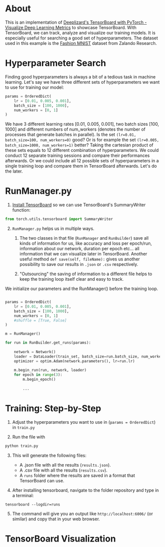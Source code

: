 # About
This is an implementation of [Deeplizard's TensorBoard with PyTorch - Visualize Deep Learning Metrics](https://youtu.be/pSexXMdruFM) to showcase TensorBoard. With TensorBoard, we can track, analyze and visualize our training models. It is especially useful for searching a good set of hyperparameters. The dataset used in this example is the [Fashion MNIST](https://github.com/zalandoresearch/fashion-mnist) dataset from Zalando Research.

# Hyperparameter Search

Finding good hyperparameters is always a bit of a tedious task in machine learning. Let's say we have three different sets of hyperparameters we want to use for training our model:

```python
params = OrderedDict(
    lr = [0.01, 0.005, 0.001],
    batch_size = [100, 1000],
    num_workers = [0, 1]
)
```

We have 3 different learning rates [0.01, 0.005, 0.001], two batch sizes [100, 1000] and different numbers of num_workers (denotes the number of processes that generate batches in parallel). Is the set `(lr=0.01, batch_size=100, num_workers=0)` good? Or is for example the set `(lr=0.005, batch_size=1000, num_workers=1)` better? Taking the cartesian product of these sets equals to 12 different combination of hyperparameters. We could conduct 12 separate training sessions and compare their performances afterwards. Or we could include all 12 possible sets of hyperparameters in a single training loop and compare them in TensorBoard afterwards. Let's do the later.

# RunManager.py

1. [Install TensorBoard](https://pytorch.org/docs/stable/tensorboard.html) so we can use TensorBoard's SummaryWriter function:
```python
from torch.utils.tensorboard import SummaryWriter
```
2. `RunManager.py` helps us in multiple ways.

    1. The two classes in that file (`RunManager` and `RunBuilder`) save all kinds of information for us, like accuracy and loss per epoch/run, information about our network, duration per epoch etc... all information that we can visualize later in TensorBoard. Another useful method `def save(self, fileName):` gives us another possibility to save our results in `.json` or `.csv` respectively.
    
    2. "Outsourcing" the saving of information to a different file helps to keep the training loop itself clear and easy to track.


We initialize our parameters and the RunManager() before the training loop.

```python

params = OrderedDict(
    lr = [0.01, 0.005, 0.001],
    batch_size = [100, 1000],
    num_workers = [0, 1]
    #shuffle = [True, False]
)

m = RunManager()

for run in RunBuilder.get_runs(params):
    
    network = Network()
    loader = DataLoader(train_set, batch_size=run.batch_size, num_workers=run.num_workers)
    optimizer = optim.Adam(network.parameters(), lr=run.lr)
    
    m.begin_run(run, network, loader)
    for epoch in range(3):
        m.begin_epoch()
        
        ...
 ```
        
 # Training: Step-by-Step
 
 1. Adjust the hyperparameters you want to use in (`params = OrderedDict`) in `train.py`
 
 2. Run the file with 
 ```python
 python train.py
 ```
 
 3. This will generate the following files:
    * A .json file with all the results (`results.json`).
    * A .csv file with all the results (`results.csv`).
    * A `runs` folder where the results are saved in a format that TensorBoard can use.
    
  4. After installing tensorboard, navigate to the folder repository and type in a terminal:
  ```
  tensorboard --logdir=runs
  ```
  5. The command will give you an output like `http://localhost:6006/` (or similar) and copy that in your web browser.
  
  
 # TensorBoard Visualization
 
 
  
  
 





